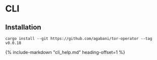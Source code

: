 # CLI

## Installation

```
cargo install --git https://github.com/agabani/tor-operator --tag v0.0.18
```

{%
   include-markdown "cli_help.md"
   heading-offset=1
%}
